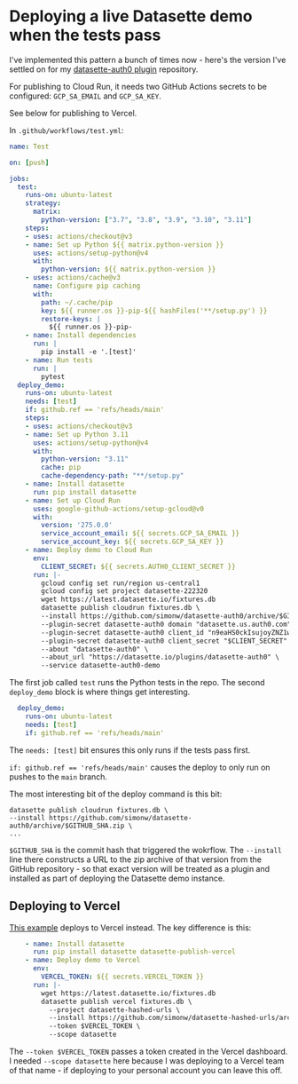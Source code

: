 # Deploying a live Datasette demo when the tests pass

I've implemented this pattern a bunch of times now - here's the version I've settled on for my [datasette-auth0 plugin](https://github.com/simonw/datasette-auth0) repository.

For publishing to Cloud Run, it needs two GitHub Actions secrets to be configured: `GCP_SA_EMAIL` and `GCP_SA_KEY`.

See below for publishing to Vercel.

In `.github/workflows/test.yml`:

```yaml
name: Test

on: [push]

jobs:
  test:
    runs-on: ubuntu-latest
    strategy:
      matrix:
        python-version: ["3.7", "3.8", "3.9", "3.10", "3.11"]
    steps:
    - uses: actions/checkout@v3
    - name: Set up Python ${{ matrix.python-version }}
      uses: actions/setup-python@v4
      with:
        python-version: ${{ matrix.python-version }}
    - uses: actions/cache@v3
      name: Configure pip caching
      with:
        path: ~/.cache/pip
        key: ${{ runner.os }}-pip-${{ hashFiles('**/setup.py') }}
        restore-keys: |
          ${{ runner.os }}-pip-
    - name: Install dependencies
      run: |
        pip install -e '.[test]'
    - name: Run tests
      run: |
        pytest
  deploy_demo:
    runs-on: ubuntu-latest
    needs: [test]
    if: github.ref == 'refs/heads/main'
    steps:
    - uses: actions/checkout@v3
    - name: Set up Python 3.11
      uses: actions/setup-python@v4
      with:
        python-version: "3.11"
        cache: pip
        cache-dependency-path: "**/setup.py"
    - name: Install datasette
      run: pip install datasette
    - name: Set up Cloud Run
      uses: google-github-actions/setup-gcloud@v0
      with:
        version: '275.0.0'
        service_account_email: ${{ secrets.GCP_SA_EMAIL }}
        service_account_key: ${{ secrets.GCP_SA_KEY }}
    - name: Deploy demo to Cloud Run
      env:
        CLIENT_SECRET: ${{ secrets.AUTH0_CLIENT_SECRET }}
      run: |-
        gcloud config set run/region us-central1
        gcloud config set project datasette-222320
        wget https://latest.datasette.io/fixtures.db
        datasette publish cloudrun fixtures.db \
        --install https://github.com/simonw/datasette-auth0/archive/$GITHUB_SHA.zip \
        --plugin-secret datasette-auth0 domain "datasette.us.auth0.com" \
        --plugin-secret datasette-auth0 client_id "n9eaHS0ckIsujoyZNZ1wVgcPevjAcAXn" \
        --plugin-secret datasette-auth0 client_secret "$CLIENT_SECRET" \
        --about "datasette-auth0" \
        --about_url "https://datasette.io/plugins/datasette-auth0" \
        --service datasette-auth0-demo
```
The first job called `test` runs the Python tests in the repo. The second `deploy_demo` block is where things get interesting.

```yaml
  deploy_demo:
    runs-on: ubuntu-latest
    needs: [test]
    if: github.ref == 'refs/heads/main'
```
The `needs: [test]` bit ensures this only runs if the tests pass first.

`if: github.ref == 'refs/heads/main'` causes the deploy to only run on pushes to the `main` branch.

The most interesting bit of the deploy command is this bit:
```
datasette publish cloudrun fixtures.db \
--install https://github.com/simonw/datasette-auth0/archive/$GITHUB_SHA.zip \
...
```
`$GITHUB_SHA` is the commit hash that triggered the wokrflow. The `--install` line there constructs a URL to the zip archive of that version from the GitHub repository - so that exact version will be treated as a plugin and installed as part of deploying the Datasette demo instance.

## Deploying to Vercel

[This example](https://github.com/simonw/datasette-hashed-urls/blob/659614c23cbc544915079c44b09b09b090400ff8/.github/workflows/test.yml) deploys to Vercel instead. The key difference is this:

```yaml
    - name: Install datasette
      run: pip install datasette datasette-publish-vercel
    - name: Deploy demo to Vercel
      env:
        VERCEL_TOKEN: ${{ secrets.VERCEL_TOKEN }}
      run: |-
        wget https://latest.datasette.io/fixtures.db
        datasette publish vercel fixtures.db \
          --project datasette-hashed-urls \
          --install https://github.com/simonw/datasette-hashed-urls/archive/$GITHUB_SHA.zip \
          --token $VERCEL_TOKEN \
          --scope datasette
```
The `--token $VERCEL_TOKEN` passes a token created in the Vercel dashboard. I needed `--scope datasette` here because I was deploying to a Vercel team of that name - if deploying to your personal account you can leave this off.
